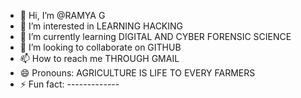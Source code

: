 - 👋 Hi, I’m @RAMYA G
- 👀 I’m interested in LEARNING HACKING
- 🌱 I’m currently learning DIGITAL AND CYBER FORENSIC SCIENCE
- 💞️ I’m looking to collaborate on GITHUB
- 📫 How to reach me THROUGH GMAIL
- 😄 Pronouns: AGRICULTURE IS LIFE TO EVERY FARMERS
- ⚡ Fun fact: -------------

<!---
RAMYA G is a ✨ special ✨ repository because its `README.md` (this file) appears on your GitHub profile.
You can click the Preview link to take a look at your changes.
--->
